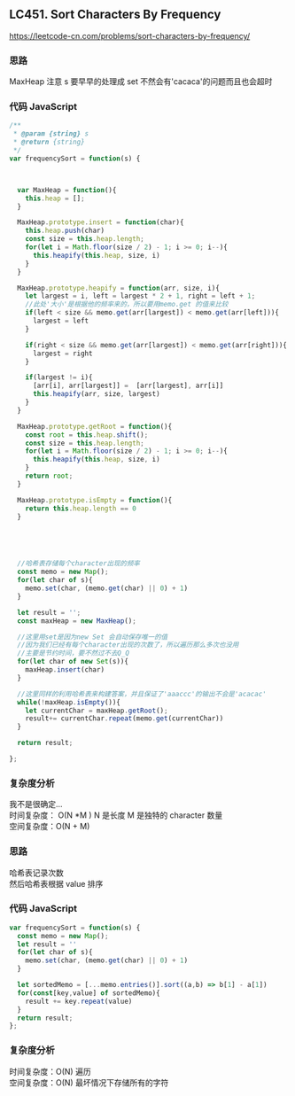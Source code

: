 ## LC451. Sort Characters By Frequency

https://leetcode-cn.com/problems/sort-characters-by-frequency/

### 思路

MaxHeap
注意 s 要早早的处理成 set
不然会有'cacaca'的问题而且也会超时

### 代码 JavaScript

```JavaScript
/**
 * @param {string} s
 * @return {string}
 */
var frequencySort = function(s) {



  var MaxHeap = function(){
    this.heap = [];
  }

  MaxHeap.prototype.insert = function(char){
    this.heap.push(char)
    const size = this.heap.length;
    for(let i = Math.floor(size / 2) - 1; i >= 0; i--){
      this.heapify(this.heap, size, i)
    }
  }

  MaxHeap.prototype.heapify = function(arr, size, i){
    let largest = i, left = largest * 2 + 1, right = left + 1;
    //此处'大小'是根据他的频率来的，所以要用memo.get 的值来比较
    if(left < size && memo.get(arr[largest]) < memo.get(arr[left])){
      largest = left
    }

    if(right < size && memo.get(arr[largest]) < memo.get(arr[right])){
      largest = right
    }

    if(largest != i){
      [arr[i], arr[largest]] =  [arr[largest], arr[i]]
      this.heapify(arr, size, largest)
    }
  }

  MaxHeap.prototype.getRoot = function(){
    const root = this.heap.shift();
    const size = this.heap.length;
    for(let i = Math.floor(size / 2) - 1; i >= 0; i--){
      this.heapify(this.heap, size, i)
    }
    return root;
  }

  MaxHeap.prototype.isEmpty = function(){
    return this.heap.length == 0
  }





  //哈希表存储每个character出现的频率
  const memo = new Map();
  for(let char of s){
    memo.set(char, (memo.get(char) || 0) + 1)
  }

  let result = '';
  const maxHeap = new MaxHeap();

  //这里用set是因为new Set 会自动保存唯一的值
  //因为我们已经有每个character出现的次数了，所以遍历那么多次也没用
  //主要是节约时间，要不然过不去Q_Q
  for(let char of new Set(s)){
    maxHeap.insert(char)
  }

  //这里同样的利用哈希表来构建答案，并且保证了'aaaccc'的输出不会是'acacac'
  while(!maxHeap.isEmpty()){
    let currentChar = maxHeap.getRoot();
    result+= currentChar.repeat(memo.get(currentChar))
  }

  return result;

};

```

### 复杂度分析

我不是很确定...  
时间复杂度： O(N \*M ) N 是长度 M 是独特的 character 数量  
空间复杂度：O(N + M)

### 思路

哈希表记录次数  
然后哈希表根据 value 排序

### 代码 JavaScript

```JavaScript
var frequencySort = function(s) {
  const memo = new Map();
  let result = ''
  for(let char of s){
    memo.set(char, (memo.get(char) || 0) + 1)
  }

  let sortedMemo = [...memo.entries()].sort((a,b) => b[1] - a[1])
  for(const[key,value] of sortedMemo){
    result += key.repeat(value)
  }
  return result;
};

```

### 复杂度分析

时间复杂度：O(N) 遍历  
空间复杂度：O(N) 最坏情况下存储所有的字符
